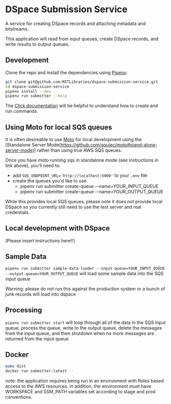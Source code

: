 # DSpace Submission Service

A service for creating DSpace records and attaching metadata
and bitstreams.

This application will read from input queues, create DSpace records, and write
results to output queues.

## Development

Clone the repo and install the dependencies using [Pipenv](https://docs.pipenv.org/):

```bash
git clone git@github.com:MITLibraries/dspace-submission-service.git
cd dspace-submission-service
pipenv install --dev
pipenv run submitter --help
```

The [Click documentation](https://click.palletsprojects.com/en/8.0.x/quickstart/)
will be helpful to understand how to create and run commands.

## Using Moto for local SQS queues

It is often desireable to use [Moto](https://github.com/spulec/moto) for local development using the [Standalone Server Mode(https://github.com/spulec/moto#stand-alone-server-mode)] rather than using true AWS SQS queues.

Once you have moto running sqs in standalone mode (see instructions in link above),
you'll need to:

- add `SQS_ENDPOINT_URL='http://localhost:5000'` to your `.env` file
- create the queues you'd like to use
  - pipenv run submitter create-queue --name=YOUR_INPUT_QUEUE
  - pipenv run submitter create-queue --name=YOUR_OUTPUT_QUEUE

While this provides local SQS queues, please note it does not provide local DSpace so you currently still need to use the test server and real credentials.

## Local development with DSpace

[Please insert instructions here!!]

## Sample Data

`pipenv run submitter sample-data-loader --input-queue=YOUR_INPUT_QUEUE --output-queue=YOUR_OUTPUT_QUEUE` will load some sample data into the SQS input queue

Warning: please do not run this against the production system or a bunch of junk records
will load into dspace

## Processing

`pipenv run submitter start` will loop through all of the data in the SQS input queue, process the queue,
write to the output queue, delete the messages from the input queue, and then shutdown when no
more messages are returned from the input queue

## Docker

```bash
make dist
docker run submitter:latest --
```

note: the application requires being run in an environment with Roles based access to the AWS resources. in addition, the environment must have WORKSPACE and SSM_PATH variables set according to stage and prod conventions.
